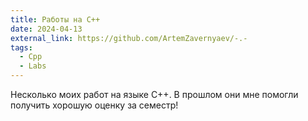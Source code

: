 ```yaml
---
title: Работы на C++ 
date: 2024-04-13
external_link: https://github.com/ArtemZavernyaev/-.-
tags:
  - Cpp
  - Labs
---
```


Несколько моих работ на языке С++. В прошлом они мне помогли получить хорошую оценку за семестр!

<!--more-->
